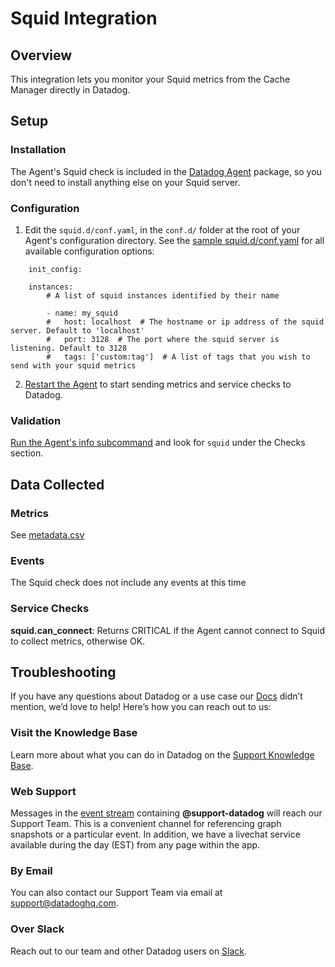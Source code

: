# Squid Integration

## Overview

This integration lets you monitor your Squid metrics from the Cache Manager directly in Datadog.

## Setup

### Installation

The Agent's Squid check is included in the [Datadog Agent][1] package, so you don't need to install anything else on your Squid server.

### Configuration

1. Edit the `squid.d/conf.yaml`, in the `conf.d/` folder at the root of your Agent's configuration directory.
    See the [sample squid.d/conf.yaml][2] for all available configuration options:

```
    init_config:

    instances:
        # A list of squid instances identified by their name

        - name: my_squid
        #   host: localhost  # The hostname or ip address of the squid server. Default to 'localhost'
        #   port: 3128  # The port where the squid server is listening. Default to 3128
        #   tags: ['custom:tag']  # A list of tags that you wish to send with your squid metrics
```

2. [Restart the Agent][10] to start sending metrics and service checks to Datadog.

### Validation

[Run the Agent's info subcommand][3] and look for `squid` under the Checks section.

## Data Collected

### Metrics

See [metadata.csv][4]

### Events

The Squid check does not include any events at this time

### Service Checks

**squid.can_connect**:
Returns CRITICAL if the Agent cannot connect to Squid to collect metrics, otherwise OK.

## Troubleshooting

If you have any questions about Datadog or a use case our [Docs][5] didn’t mention, we’d love to help! Here’s how you can reach out to us:

### Visit the Knowledge Base

Learn more about what you can do in Datadog on the [Support Knowledge Base][6].

### Web Support

Messages in the [event stream][7] containing **@support-datadog** will reach our Support Team. This is a convenient channel for referencing graph snapshots or a particular event. In addition, we have a livechat service available during the day (EST) from any page within the app.

### By Email

You can also contact our Support Team via email at [support@datadoghq.com][8].

### Over Slack

Reach out to our team and other Datadog users on [Slack][9].


[1]: https://app.datadoghq.com/account/settings#agent
[2]: https://github.com/DataDog/integrations-core/blob/master/squid/datadog_checks/squid/data/conf.yaml.example
[3]: https://docs.datadoghq.com/agent/faq/agent-commands/#agent-status-and-information
[4]: https://github.com/DataDog/integrations-core/blob/master/squid/metadata.csv
[5]: https://docs.datadoghq.com/
[6]: https://datadog.zendesk.com/agent/
[7]: https://app.datadoghq.com/event/stream
[8]: mailto:support@datadoghq.com
[9]: https://chat.datadoghq.com/
[10]: https://docs.datadoghq.com/agent/faq/agent-commands/#start-stop-restart-the-agent
